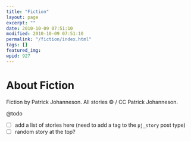 ```yaml
---
title: "Fiction"
layout: page
excerpt: ""
date: 2010-10-09 07:51:10
modified: 2010-10-09 07:51:10
permalink: "/fiction/index.html"
tags: []
featured_img: 
wpid: 927
---
```


# About Fiction

Fiction by Patrick Johanneson. All stories © / CC Patrick Johanneson.

@todo
- [ ] add a list of stories here (need to add a tag to the `pj_story` post type)
- [ ] random story at the top?